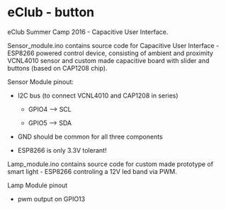 # eClub - button
eClub Summer Camp 2016 - Capacitive User Interface. 

Sensor_module.ino contains source code for Capacitive User Interface - ESP8266 powered control device, consisting of ambient and proximity VCNL4010 sensor and custom made capacitive board with slider and buttons (based on CAP1208 chip).

Sensor Module pinout:

- I2C bus (to connect VCNL4010 and CAP1208 in series)

  - GPIO4 --> SCL
  
  - GPIO5 --> SDA
  
- GND should be common for all three components
  
- ESP8266 is only 3.3V tolerant!
  
Lamp_module.ino contains source code for custom made prototype of smart light - ESP8266 controling a 12V led band via PWM.

Lamp Module pinout

- pwm output on GPIO13
